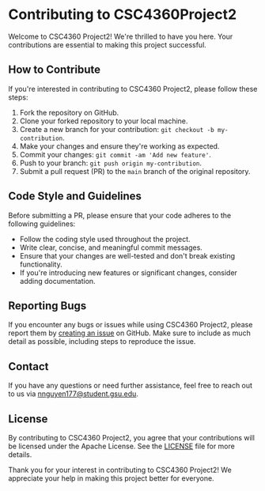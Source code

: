 # Contributing to CSC4360Project2

Welcome to CSC4360 Project2! We're thrilled to have you here. Your contributions are essential to making this project successful.

## How to Contribute

If you're interested in contributing to CSC4360 Project2, please follow these steps:

1. Fork the repository on GitHub.
2. Clone your forked repository to your local machine.
3. Create a new branch for your contribution: `git checkout -b my-contribution`.
4. Make your changes and ensure they're working as expected.
5. Commit your changes: `git commit -am 'Add new feature'`.
6. Push to your branch: `git push origin my-contribution`.
7. Submit a pull request (PR) to the `main` branch of the original repository.

## Code Style and Guidelines

Before submitting a PR, please ensure that your code adheres to the following guidelines:

- Follow the coding style used throughout the project.
- Write clear, concise, and meaningful commit messages.
- Ensure that your changes are well-tested and don't break existing functionality.
- If you're introducing new features or significant changes, consider adding documentation.

## Reporting Bugs

If you encounter any bugs or issues while using CSC4360 Project2, please report them by [creating an issue](https://github.com/CSC4360Project2/project2/issues) on GitHub. Make sure to include as much detail as possible, including steps to reproduce the issue.

## Contact

If you have any questions or need further assistance, feel free to reach out to us via nnguyen177@student.gsu.edu.

## License

By contributing to CSC4360 Project2, you agree that your contributions will be licensed under the Apache License. See the [LICENSE](https://github.com/CSC4360Project2/project2/blob/main/LICENSE) file for more details.

Thank you for your interest in contributing to CSC4360 Project2! We appreciate your help in making this project better for everyone.

